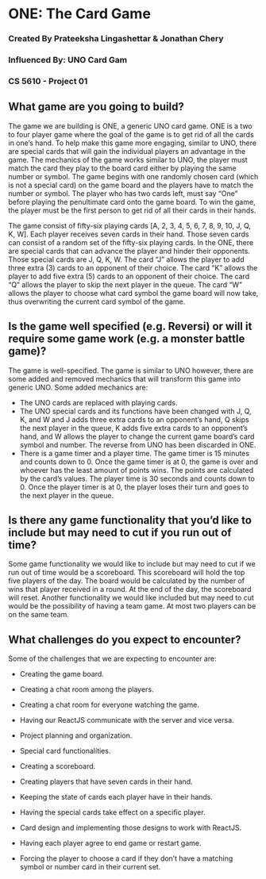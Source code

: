 # ONE: The Card Game
### Created By Prateeksha Lingashettar & Jonathan Chery
### Influenced By: UNO Card Gam
### CS 5610 - Project 01


## What game are you going to build?
The game we are building is ONE, a generic UNO card game. ONE is a two to four player game where the goal of the game is to get rid of all the cards in one’s hand. To help make this game more engaging, similar to UNO, there are special cards that will gain the individual players an advantage in the game. The mechanics of the game works similar to UNO, the player must match the card they play to the board card either by playing the same number or symbol. The game begins with one randomly chosen card (which is not a special card) on the game board and the players have to match the number or symbol. The player who has two cards left, must say “One” before playing the penultimate card onto the game board. To win the game, the player must be the first person to get rid of all their cards in their hands. 

 The game consist of fifty-six playing cards [A, 2, 3, 4, 5, 6, 7, 8, 9, 10, J, Q, K, W]. Each player receives seven cards in their hand. Those seven cards can consist of a random set of the fifty-six playing cards. In the ONE, there are special cards that can advance the player and hinder their opponents. Those special cards are J, Q, K, W. The card “J” allows the player to add three extra (3) cards to an opponent of their choice. The card “K” allows the player to add five extra (5) cards to an opponent of their choice. The card “Q” allows the player to skip the next player in the queue. The card “W” allows the player to choose what card symbol the game board will now take, thus overwriting the current card symbol of the game. 

## Is the game well specified (e.g. Reversi) or will it require some game work (e.g. a monster battle game)?

The game is well-specified. The game is similar to UNO however, there are some added and removed mechanics that will transform this game into generic UNO. Some added mechanics are:

- The UNO cards are replaced with playing cards.
- The UNO special cards and its functions have been changed with J, Q, K, and W and J adds three extra cards to an opponent’s hand, Q skips the next player in the queue, K adds five extra cards to an opponent’s hand, and W allows the player to change the current game board’s card symbol and number. The reverse from UNO has been discarded in ONE.
- There is a game timer and a player time. The game timer is 15 minutes and counts down to 0. Once the game timer is at 0, the game is over and whoever has the least amount of points wins. The points are calculated by the card’s values. The player time is 30 seconds and counts down to 0. Once the player timer is at 0, the player loses their turn and goes to the next player in the queue. 


## Is there any game functionality that you’d like to include but may need to cut if you run out of time?

Some game functionality we would like to include but may need to cut if we run out of time would be a scoreboard. This scoreboard will hold the top five players of the day. The board would be calculated by the number of wins that player received in a round. At the end of the day, the scoreboard will reset. Another functionality we would like included but may need to cut would be the possibility of having a team game. At most two players can be on the same team.

## What challenges do you expect to encounter?

Some of the challenges that we are expecting to encounter are:

-   Creating the game board.
    
-   Creating a chat room among the players.
    
-   Creating a chat room for everyone watching the game.
    
-   Having our ReactJS communicate with the server and vice versa.
    
-   Project planning and organization.
    
-   Special card functionalities.
    
-   Creating a scoreboard.
    
-   Creating players that have seven cards in their hand.
    
-   Keeping the state of cards each player have in their hands.
    
-   Having the special cards take effect on a specific player.
    
-   Card design and implementing those designs to work with ReactJS.
    
-   Having each player agree to end game or restart game.

- Forcing the player to choose a card if they don’t have a matching symbol or number card in their current set.
